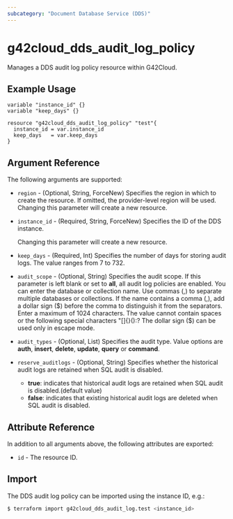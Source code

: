 ```yaml
---
subcategory: "Document Database Service (DDS)"
---
```


# g42cloud_dds_audit_log_policy

Manages a DDS audit log policy resource within G42Cloud.

## Example Usage

```hcl
variable "instance_id" {}
variable "keep_days" {}

resource "g42cloud_dds_audit_log_policy" "test"{
  instance_id = var.instance_id
  keep_days   = var.keep_days
}
```

## Argument Reference

The following arguments are supported:

* `region` - (Optional, String, ForceNew) Specifies the region in which to create the resource.
  If omitted, the provider-level region will be used. Changing this parameter will create a new resource.

* `instance_id` - (Required, String, ForceNew) Specifies the ID of the DDS instance.

  Changing this parameter will create a new resource.

* `keep_days` - (Required, Int) Specifies the number of days for storing audit logs. The value ranges from 7 to 732.

* `audit_scope` - (Optional, String) Specifies the audit scope.
  If this parameter is left blank or set to **all**, all audit log policies are enabled.
  You can enter the database or collection name. Use commas (,) to separate multiple databases
  or collections. If the name contains a comma (,), add a dollar sign ($) before the comma
  to distinguish it from the separators. Enter a maximum of 1024 characters. The value
  cannot contain spaces or the following special characters "[]{}():? The dollar sign ($)
  can be used only in escape mode.

* `audit_types` - (Optional, List) Specifies the audit type. Value options are **auth**, **insert**, **delete**,
  **update**, **query** or **command**.

* `reserve_auditlogs` - (Optional, String) Specifies whether the historical audit logs are
  retained when SQL audit is disabled.
  + **true**: indicates that historical audit logs are retained when SQL audit is disabled.(default value)
  + **false**: indicates that existing historical audit logs are deleted when SQL audit is disabled.

## Attribute Reference

In addition to all arguments above, the following attributes are exported:

* `id` - The resource ID.

## Import

The DDS audit log policy can be imported using the instance ID, e.g.:

```bash
$ terraform import g42cloud_dds_audit_log.test <instance_id>
```
